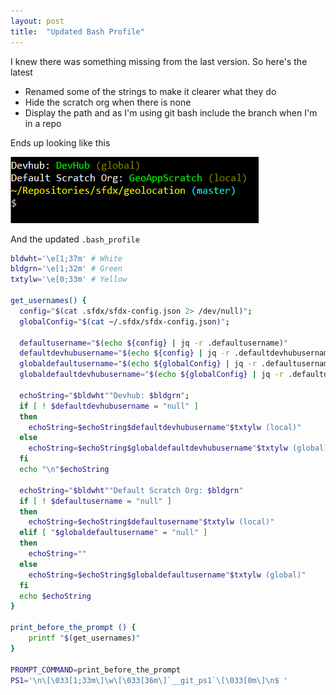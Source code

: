 ```yaml
---
layout: post
title:  "Updated Bash Profile"
---
```


I knew there was something missing from the last version. So here's the latest
- Renamed some of the strings to make it clearer what they do
- Hide the scratch org when there is none
- Display the path and as I'm using git bash include the branch when I'm in a repo

Ends up looking like this

![Updated Bash Shell](/images/bash-shell-2019-03-updated.png)

And the updated `.bash_profile`

```bash
bldwht='\e[1;37m' # White
bldgrn='\e[1;32m' # Green
txtylw='\e[0;33m' # Yellow

get_usernames() {
  config="$(cat .sfdx/sfdx-config.json 2> /dev/null)";
  globalConfig="$(cat ~/.sfdx/sfdx-config.json)";

  defaultusername="$(echo ${config} | jq -r .defaultusername)"
  defaultdevhubusername="$(echo ${config} | jq -r .defaultdevhubusername)"
  globaldefaultusername="$(echo ${globalConfig} | jq -r .defaultusername)"
  globaldefaultdevhubusername="$(echo ${globalConfig} | jq -r .defaultdevhubusername)"

  echoString="$bldwht""Devhub: $bldgrn";
  if [ ! $defaultdevhubusername = "null" ]
  then
    echoString=$echoString$defaultdevhubusername"$txtylw (local)"
  else
    echoString=$echoString$globaldefaultdevhubusername"$txtylw (global)"
  fi
  echo "\n"$echoString

  echoString="$bldwht""Default Scratch Org: $bldgrn"
  if [ ! $defaultusername = "null" ]
  then
    echoString=$echoString$defaultusername"$txtylw (local)"
  elif [ "$globaldefaultusername" = "null" ]
  then
    echoString=""
  else
    echoString=$echoString$globaldefaultusername"$txtylw (global)"
  fi
  echo $echoString
}

print_before_the_prompt () {
    printf "$(get_usernames)"
}

PROMPT_COMMAND=print_before_the_prompt
PS1='\n\[\033[1;33m\]\w\[\033[36m\]`__git_ps1`\[\033[0m\]\n$ '

```
